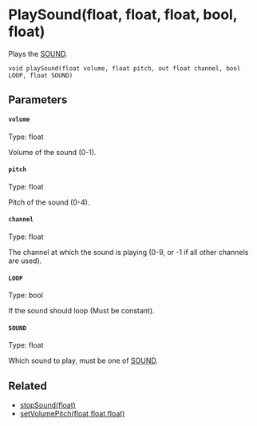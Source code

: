 # PlaySound(float, float, float, bool, float)

Plays the [SOUND](#SOUND).

```
void playSound(float volume, float pitch, out float channel, bool LOOP, float SOUND)
```

## Parameters

#### `volume`
Type: float

Volume of the sound (0-1).

#### `pitch`
Type: float

Pitch of the sound (0-4).

#### `channel`
Type: float

The channel at which the sound is playing (0-9, or -1 if all other channels are used).

#### `LOOP`
Type: bool

If the sound should loop (Must be constant).

#### `SOUND`
Type: float

Which sound to play, must be one of [SOUND](/MdDocs/Constants/SOUND.md).

## Related

 - [stopSound(float)](/MdDocs/Functions/Sound/StopSound.md)
 - [setVolumePitch(float,float,float)](/MdDocs/Functions/Sound/SetVolumePitch.md)

